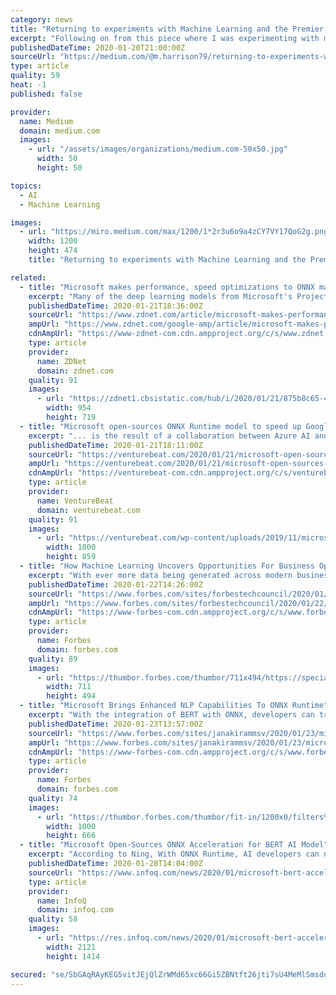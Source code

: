 ```yaml
---
category: news
title: "Returning to experiments with Machine Learning and the Premier League: Relative Performance"
excerpt: "Following on from this piece where I was experimenting with machine learning in Python to predict performance of teams in the English Premier League (EPL), as promised I have been been running the script after each round of games to produce a predictive table. During this time I made some observations and some additions to the model due to the ..."
publishedDateTime: 2020-01-20T21:00:00Z
sourceUrl: "https://medium.com/@m.harrison79/returning-to-experiments-with-machine-learning-and-the-premier-league-relative-performance-1d724afe52b0"
type: article
quality: 59
heat: -1
published: false

provider:
  name: Medium
  domain: medium.com
  images:
    - url: "/assets/images/organizations/medium.com-50x50.jpg"
      width: 50
      height: 50

topics:
  - AI
  - Machine Learning

images:
  - url: "https://miro.medium.com/max/1200/1*2r3u6o9a4zCY7VY17QoG2g.png"
    width: 1200
    height: 474
    title: "Returning to experiments with Machine Learning and the Premier League: Relative Performance"

related:
  - title: "Microsoft makes performance, speed optimizations to ONNX machine-learning runtime available to developers"
    excerpt: "Many of the deep learning models from Microsoft's Project Turing-- machine reading comprehension for the semantic search portion of Microsoft Search -- runs on the ONNX runtime, as well."
    publishedDateTime: 2020-01-21T18:36:00Z
    sourceUrl: "https://www.zdnet.com/article/microsoft-makes-performance-speed-optimizations-to-onnx-machine-learning-runtime-available-to-developers/"
    ampUrl: "https://www.zdnet.com/google-amp/article/microsoft-makes-performance-speed-optimizations-to-onnx-machine-learning-runtime-available-to-developers/"
    cdnAmpUrl: "https://www-zdnet-com.cdn.ampproject.org/c/s/www.zdnet.com/google-amp/article/microsoft-makes-performance-speed-optimizations-to-onnx-machine-learning-runtime-available-to-developers/"
    type: article
    provider:
      name: ZDNet
      domain: zdnet.com
    quality: 91
    images:
      - url: "https://zdnet1.cbsistatic.com/hub/i/2020/01/21/875b8c65-4f5f-486c-8179-9d5bc4aa4d5e/onnxoptimization.jpg"
        width: 954
        height: 719
  - title: "Microsoft open-sources ONNX Runtime model to speed up Google’s BERT"
    excerpt: "... is the result of a collaboration between Azure AI and Microsoft AI and Research. “Since the BERT model is mainly composed of stacked transformer cells, we optimize each cell by fusing key sub-graphs of multiple elementary operators into single kernels for both CPU and GPU, including Self-Attention, LayerNormalization and Gelu layers."
    publishedDateTime: 2020-01-21T18:11:00Z
    sourceUrl: "https://venturebeat.com/2020/01/21/microsoft-open-sources-onnx-runtime-model-to-speed-up-googles-bert/"
    ampUrl: "https://venturebeat.com/2020/01/21/microsoft-open-sources-onnx-runtime-model-to-speed-up-googles-bert/amp/"
    cdnAmpUrl: "https://venturebeat-com.cdn.ampproject.org/c/s/venturebeat.com/2020/01/21/microsoft-open-sources-onnx-runtime-model-to-speed-up-googles-bert/amp/"
    type: article
    provider:
      name: VentureBeat
      domain: venturebeat.com
    quality: 91
    images:
      - url: "https://venturebeat.com/wp-content/uploads/2019/11/microsoft-1.jpg?fit=1800%2C859&strip=all"
        width: 1800
        height: 859
  - title: "How Machine Learning Uncovers Opportunities For Business Optimization"
    excerpt: "With ever more data being generated across modern businesses, companies are looking for actionable intelligence to drive optimization, increase margins and avoid supply chain distributions. The sheer volume of data can make it difficult to see trends;"
    publishedDateTime: 2020-01-22T14:26:00Z
    sourceUrl: "https://www.forbes.com/sites/forbestechcouncil/2020/01/22/how-machine-learning-uncovers-opportunities-for-business-optimization/"
    ampUrl: "https://www.forbes.com/sites/forbestechcouncil/2020/01/22/how-machine-learning-uncovers-opportunities-for-business-optimization/amp/"
    cdnAmpUrl: "https://www-forbes-com.cdn.ampproject.org/c/s/www.forbes.com/sites/forbestechcouncil/2020/01/22/how-machine-learning-uncovers-opportunities-for-business-optimization/amp/"
    type: article
    provider:
      name: Forbes
      domain: forbes.com
    quality: 89
    images:
      - url: "https://thumbor.forbes.com/thumbor/711x494/https://specials-images.forbesimg.com/dam/imageserve/1079012838/960x0.jpg?fit=scale"
        width: 711
        height: 494
  - title: "Microsoft Brings Enhanced NLP Capabilities To ONNX Runtime"
    excerpt: "With the integration of BERT with ONNX, developers can train a model, export it to ONNX format and use it for inferencing across multiple hardware platforms."
    publishedDateTime: 2020-01-23T13:57:00Z
    sourceUrl: "https://www.forbes.com/sites/janakirammsv/2020/01/23/microsoft-brings-enhanced-nlp-capabilities-to-onnx-runtime/"
    ampUrl: "https://www.forbes.com/sites/janakirammsv/2020/01/23/microsoft-brings-enhanced-nlp-capabilities-to-onnx-runtime/amp/"
    cdnAmpUrl: "https://www-forbes-com.cdn.ampproject.org/c/s/www.forbes.com/sites/janakirammsv/2020/01/23/microsoft-brings-enhanced-nlp-capabilities-to-onnx-runtime/amp/"
    type: article
    provider:
      name: Forbes
      domain: forbes.com
    quality: 74
    images:
      - url: "https://thumbor.forbes.com/thumbor/fit-in/1200x0/filters%3Aformat%28jpg%29/https%3A%2F%2Fspecials-images.forbesimg.com%2Fimageserve%2F5e2998aca854780006af4a28%2F0x0.jpg"
        width: 1000
        height: 666
  - title: "Microsoft Open-Sources ONNX Acceleration for BERT AI Model"
    excerpt: "According to Ning, With ONNX Runtime, AI developers can now easily productionize large transformer models with high performance across both CPU and GPU hardware, using the same technology Microsoft uses to serve their customers. Taking the lessons learned from re-implementing BERT, the Bing and Azure devs updated the ONNX Runtime code to ..."
    publishedDateTime: 2020-01-28T14:04:00Z
    sourceUrl: "https://www.infoq.com/news/2020/01/microsoft-bert-acceleration/"
    type: article
    provider:
      name: InfoQ
      domain: infoq.com
    quality: 58
    images:
      - url: "https://res.infoq.com/news/2020/01/microsoft-bert-acceleration/en/headerimage/microsoft-bert-acceleration-1580052141385.jpg"
        width: 2121
        height: 1414

secured: "se/SbGAqRAyKEG5vitJEjQlZrWMd65xc66Gi5ZBNtft26jti7sU4MeMlSmsddObZYeXEjnMOfj48GucbHWijrDG6SAM06sokId37ikzKLyw2A9Z7I9/XrCoH177xtOKLzl5XoT3cz3ZFtD5P4absfvisUpLSnDlKL7rA7HJgrtvqnecj6N8SoyQxZVvB04mwuNcGfXQFP38vk7ODRTdhUMoIMRL2GleUSdDgA5vzpkCW7krTf2dOXWswWN6fsnvfNJkj4UhbDJ4+Y6u7jI5yJGwJ+hqXMSKF/AGNPh4rHLnirNxmKVr7GSkOaU2sMtN+g/KIWBNEGZNJjGSLpUsVw7byojgwVfQzOxU2xhvU+jdb5AUSK7YPitvarzxQeXQDQZ+0bvDAuB9ovpwYAZz2ra7p0jPVrYKv9srrB6E+7jvQeUHpZJfeeL7EebF5imTZCwcvCK+PRWN/uXsiDD6REw==;TEnNYJ4LDyHgfk7q3x3kUw=="
---
```


